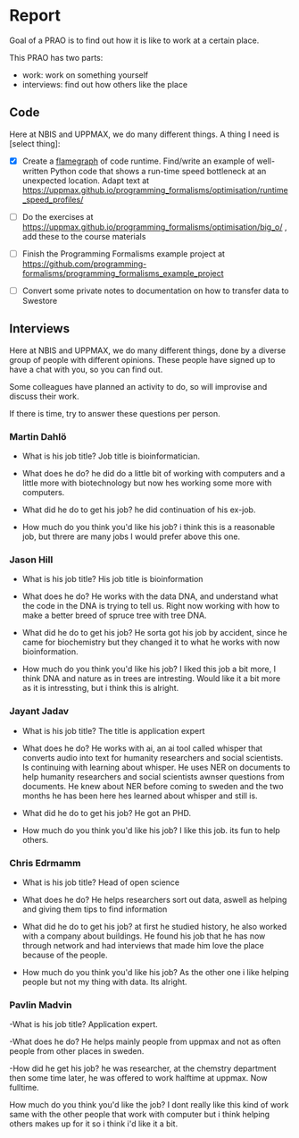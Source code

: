 # Report

Goal of a PRAO is to find out how it is like to work at a certain place.

This PRAO has two parts:

- work: work on something yourself
- interviews: find out how others like the place

## Code

Here at NBIS and UPPMAX, we do many different things.
A thing I need is [select thing]:

- [X] Create a [flamegraph](images/example_flamegraph.png)
  of code runtime.
  Find/write an example of well-written Python code
  that shows a run-time speed bottleneck
  at an unexpected location.
  Adapt text at <https://uppmax.github.io/programming_formalisms/optimisation/runtime_speed_profiles/>
- [ ] Do the exercises at <https://uppmax.github.io/programming_formalisms/optimisation/big_o/> ,
  add these to the course materials
- [ ] Finish the Programming Formalisms example project at <https://github.com/programming-formalisms/programming_formalisms_example_project>
- [ ] Convert some private notes to documentation on how to
  transfer data to Swestore


## Interviews

Here at NBIS and UPPMAX, we do many different things,
done by a diverse group of people with different opinions.
These people have signed up to have a chat with you,
so you can find out.

Some colleagues have planned an activity to do,
so will improvise and discuss their work.

If there is time, try to answer these questions per person.

### Martin Dahlö

- What is his job title?
Job title is bioinformatician.

- What does he do?
he did do a little bit of working with computers and a little more with biotechnology but now hes working some more with computers.

- What did he do to get his job?
he did continuation of his ex-job.

- How much do you think you'd like his job?
i think this is a reasonable job, but threre are many jobs I would prefer above this one.


### Jason Hill

- What is his job title?
His job title is bioinformation

- What does he do?
He works with the data DNA, and understand what the code in the DNA is trying to tell us. Right now working with how to make a better breed of spruce tree with tree DNA.

- What did he do to get his job?
He sorta got his job by accident, since he came for biochemistry but they changed it to what he works with now bioinformation.

- How much do you think you'd like his job?
I liked this job a bit more, I think DNA and nature as in trees are intresting. Would like it a bit more as it is intressting, but i think this is alright.

### Jayant Jadav

- What is his job title?
The title is application expert

- What does he do?
He works with ai, an ai tool called whisper that converts audio into text for humanity researchers and social scientists. Is continuing with learning about whisper. He uses NER on documents to help humanity researchers and social scientists awnser questions from documents. He knew about NER before coming to sweden and the two months he has been here hes learned about whisper and still is.

- What did he do to get his job?
He got an PHD.

- How much do you think you'd like his job?
I like this job. its fun to help others.

### Chris Edrmamm

- What is his job title?
Head of open science

- What does he do?
He helps researchers sort out data, aswell as helping and giving them tips to find information

- What did he do to get his job?
at first he studied history, he also worked with a company about buildings. He found his job that he has now through network and had interviews that made him love the place because of the people.

- How much do you think you'd like his job?
As the other one i like helping people but not my thing with data. Its alright.

### Pavlin Madvin

-What is his job title? 
Application expert.

-What does he do? 
He helps mainly people from uppmax and not as often people from other places in sweden.

-How did he get his job?
he was researcher, at the chemstry department then some time later, he was offered to work halftime at uppmax. Now fulltime.

How much do you think you'd like the job?
I dont really like this kind of work same with the other people that work with computer but i think helping others makes up for it so i think i'd like it a bit.
